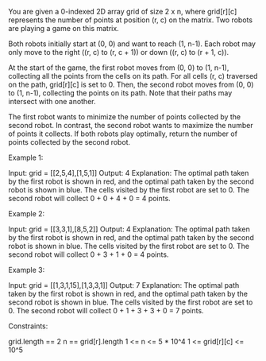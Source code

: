 You are given a 0-indexed 2D array grid of size 2 x n, where grid[r][c]
represents the number of points at position (r, c) on the matrix. Two robots
are playing a game on this matrix.

Both robots initially start at (0, 0) and want to reach (1, n-1). Each robot
may only move to the right ((r, c) to (r, c + 1)) or down ((r, c) to (r + 1,
c)).

At the start of the game, the first robot moves from (0, 0) to (1, n-1),
collecting all the points from the cells on its path. For all cells (r, c)
traversed on the path, grid[r][c] is set to 0. Then, the second robot moves
from (0, 0) to (1, n-1), collecting the points on its path. Note that their
paths may intersect with one another.

The first robot wants to minimize the number of points collected by the
second robot. In contrast, the second robot wants to maximize the number of
points it collects. If both robots play optimally, return the number of
points collected by the second robot.


Example 1:


Input: grid = [[2,5,4],[1,5,1]]
Output: 4
Explanation: The optimal path taken by the first robot is shown in red, and
the optimal path taken by the second robot is shown in blue.
The cells visited by the first robot are set to 0.
The second robot will collect 0 + 0 + 4 + 0 = 4 points.


Example 2:


Input: grid = [[3,3,1],[8,5,2]]
Output: 4
Explanation: The optimal path taken by the first robot is shown in red, and
the optimal path taken by the second robot is shown in blue.
The cells visited by the first robot are set to 0.
The second robot will collect 0 + 3 + 1 + 0 = 4 points.


Example 3:


Input: grid = [[1,3,1,15],[1,3,3,1]]
Output: 7
Explanation: The optimal path taken by the first robot is shown in red, and
the optimal path taken by the second robot is shown in blue.
The cells visited by the first robot are set to 0.
The second robot will collect 0 + 1 + 3 + 3 + 0 = 7 points.



Constraints:


grid.length == 2
n == grid[r].length
1 <= n <= 5 * 10^4
1 <= grid[r][c] <= 10^5




